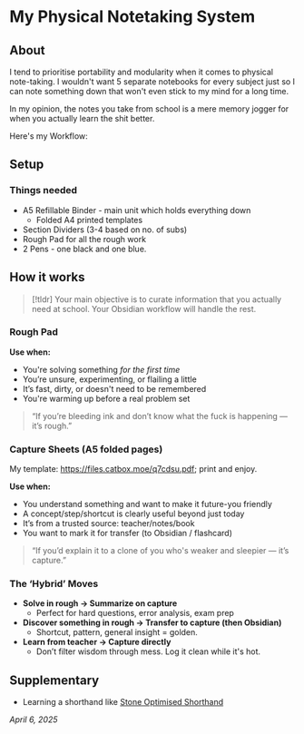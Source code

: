 # My Physical Notetaking System
## About
I tend to prioritise portability and modularity when it comes to physical note-taking. I wouldn't want 5 separate notebooks for every subject just so I can note something down that won't even stick to my mind for a long time.

In my opinion, the notes you take from school is a mere memory jogger for when you actually learn the shit better.

Here's my Workflow:
## Setup
### Things needed
- A5 Refillable Binder - main unit which holds everything down
	- Folded A4 printed templates
- Section Dividers (3-4 based on no. of subs)
- Rough Pad for all the rough work
- 2 Pens - one black and one blue.
## How it works
>[!tldr] 
>Your main objective is to curate information that you actually need at school. Your Obsidian workflow will handle the rest.
### Rough Pad
**Use when:**
- You're solving something _for the first time_
- You’re unsure, experimenting, or flailing a little
- It’s fast, dirty, or doesn't need to be remembered
- You're warming up before a real problem set

> “If you’re bleeding ink and don’t know what the fuck is happening — it’s rough.”
### Capture Sheets (A5 folded pages)
My template: https://files.catbox.moe/q7cdsu.pdf; print and enjoy.

**Use when:**
- You understand something and want to make it future-you friendly
- A concept/step/shortcut is clearly useful beyond just today
- It’s from a trusted source: teacher/notes/book
- You want to mark it for transfer (to Obsidian / flashcard)

>“If you’d explain it to a clone of you who's weaker and sleepier — it’s capture.”
### The ‘Hybrid’ Moves
- **Solve in rough → Summarize on capture**
	- Perfect for hard questions, error analysis, exam prep
- **Discover something in rough → Transfer to capture (then Obsidian)**
    - Shortcut, pattern, general insight = golden.
- **Learn from teacher → Capture directly**
    - Don’t filter wisdom through mess. Log it clean while it's hot.
## Supplementary
- Learning a shorthand like [Stone Optimised Shorthand](https://github.com/jamesstoneco/stone-optimized-shorthand)

*April 6, 2025*
